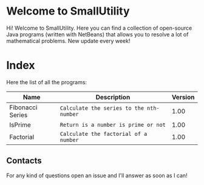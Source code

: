 # Welcome to SmallUtility

Hi! Welcome to SmallUtility. Here you can find a collection of open-source Java programs (written with NetBeans) that allows you to resolve a lot of mathematical problems. 
New update every week!


# Index

Here the list of all the programs:

|    Name            |Description                 			 | Version
|----------------|---------------------------------|--------------------
|Fibonacci Series|`Calculate the series to the nth-number`            |1.00            |
|IsPrime         |`Return is a number is prime or not`               |1.00          |
|Factorial          |`Calculate the factorial of a number` | 1.00

## Contacts

For any kind of questions open an issue and I'll answer as soon as I can!


<!--stackedit_data:
eyJoaXN0b3J5IjpbMTAyMDk0NDkzOV19
-->